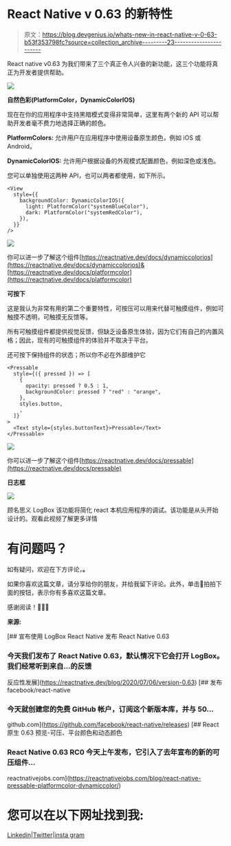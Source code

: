 # React Native v 0.63 的新特性

> 原文：<https://blog.devgenius.io/whats-new-in-react-native-v-0-63-b53f353798fc?source=collection_archive---------23----------------------->

React native v0.63 为我们带来了三个真正令人兴奋的新功能，这三个功能将真正为开发者提供帮助。

![](img/a82ccb4bc7563f4756898675c0ddfa64.png)

**自然色彩(PlatformColor，DynamicColorIOS)**

现在在你的应用程序中支持黑暗模式变得非常简单，这里有两个新的 API 可以帮助开发者毫不费力地选择正确的颜色。

**PlatformColors:** 允许用户在应用程序中使用设备原生颜色，例如 iOS 或 Android。

**DynamicColorIOS:** 允许用户根据设备的外观模式配置颜色，例如深色或浅色。

您可以单独使用这两种 API，也可以两者都使用，如下所示。

```
<View
  style={{
    backgroundColor: DynamicColorIOS({
      light: PlatformColor("systemBlueColor"),
      dark: PlatformColor("systemRedColor"),
    }),
  }}
/>
```

![](img/723f802724be0147826c0165f5de8cc7.png)

你可以进一步了解这个组件[https://reactnative.dev/docs/dynamiccolorios](https://reactnative.dev/docs/dynamiccolorios)&[https://reactnative.dev/docs/platformcolor](https://reactnative.dev/docs/platformcolor)

**可按下**

这是我认为非常有用的第二个重要特性，可按压可以用来代替可触摸组件，例如可触摸不透明，可触摸无反馈等。

所有可触摸组件都提供视觉反馈，但缺乏设备原生体验，因为它们有自己的内置风格；因此，现有的可触摸组件的体验并不取决于平台。

还可按下保持组件的状态；所以你不必在外部维护它

```
<Pressable
  style={({ pressed }) => [
    {
      opacity: pressed ? 0.5 : 1,
      backgroundColor: pressed ? "red" : "orange",
    },
    styles.button,
    ,
  ]}
>
  <Text style={styles.buttonText}>Pressable</Text>
</Pressable>
```

![](img/c82eec0b05918c90aeea72194302ae53.png)

你可以进一步了解这个组件[https://reactnative.dev/docs/pressable](https://reactnative.dev/docs/pressable)

**日志框**

![](img/8d42294a3634cbce3f454229f7901876.png)

顾名思义 LogBox 该功能将简化 react 本机应用程序的调试。该功能是从头开始设计的。观看此视频了解更多详情

# 有问题吗？

如有疑问，欢迎在下方评论，**。**

如果你喜欢这篇文章，请分享给你的朋友，并给我留下评论。此外，单击👏拍拍下面的按钮，表示你有多喜欢这篇文章。

感谢阅读！👨🏼‍💻

**来源:**

[](https://reactnative.dev/blog/2020/07/06/version-0.63) [## 宣布使用 LogBox React Native 发布 React Native 0.63

### 今天我们发布了 React Native 0.63，默认情况下它会打开 LogBox。我们经常听到来自…的反馈

反应性发展](https://reactnative.dev/blog/2020/07/06/version-0.63) [](https://github.com/facebook/react-native/releases) [## 发布 facebook/react-native

### 今天就创建您的免费 GitHub 帐户，订阅这个新版本库，并与 50…

github.com](https://github.com/facebook/react-native/releases) [](https://reactnativejobs.com/blog/react-native-pressable-platformcolor-dynamiccolor/) [## React 原生 0.63 预览-可压、平台颜色和动态颜色

### React Native 0.63 RC0 今天上午发布，它引入了去年宣布的新的可压组件…

reactnativejobs.com](https://reactnativejobs.com/blog/react-native-pressable-platformcolor-dynamiccolor/) 

# 您可以在以下网址找到我:

[Linkedin](https://www.linkedin.com/in/vishalsjadhav/)|[Twitter](https://twitter.com/vishaljadhav)|[insta gram](https://www.instagram.com/vishaljadhav.me/)